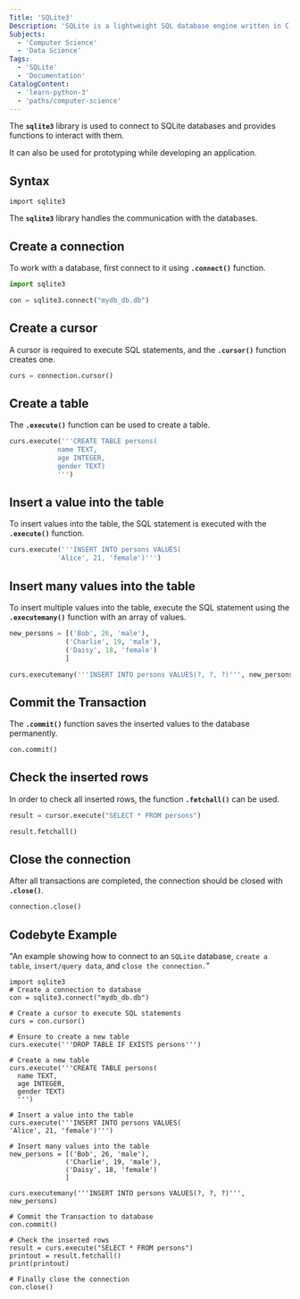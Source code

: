 ```yaml
---
Title: 'SQLite3'
Description: 'SQLite is a lightweight SQL database engine written in C, designed for embedding in applications and systems.'
Subjects:
  - 'Computer Science'
  - 'Data Science'
Tags:
  - 'SQLite'
  - 'Documentation'
CatalogContent:
  - 'learn-python-3'
  - 'paths/computer-science'
---
```


The **`sqlite3`** library is used to connect to SQLite databases and provides functions to interact with them.

It can also be used for prototyping while developing an application.

## Syntax

```pseudo
import sqlite3
```

The **`sqlite3`** library handles the communication with the databases.

## Create a connection

To work with a database, first connect to it using **`.connect()`** function.

```py
import sqlite3

con = sqlite3.connect("mydb_db.db")
```

## Create a cursor

A cursor is required to execute SQL statements, and the  **`.cursor()`** function creates one.

```py
curs = connection.cursor()

```

## Create a table

The **`.execute()`** function can be used to create a table.

```py
curs.execute('''CREATE TABLE persons(
            name TEXT,
            age INTEGER,
            gender TEXT)
            ''')
```

## Insert a value into the table

To insert values into the table, the SQL statement is executed with the **`.execute()`** function.

```py
curs.execute('''INSERT INTO persons VALUES(
            'Alice', 21, 'female')''')
```

## Insert many values into the table

 To insert multiple values into the table, execute the SQL statement using the **`.executemany()`** function with an array of values.

```py
new_persons = [('Bob', 26, 'male'),
              ('Charlie', 19, 'male'),
              ('Daisy', 18, 'female')
              ]

curs.executemany('''INSERT INTO persons VALUES(?, ?, ?)''', new_persons)
```

## Commit the Transaction

The **`.commit()`** function saves the inserted values to the database permanently.

```py
con.commit()
```

## Check the inserted rows

In order to check all inserted rows, the function **`.fetchall()`** can be used.

```py
result = cursor.execute("SELECT * FROM persons")

result.fetchall()
```

## Close the connection

After all transactions are completed, the connection should be closed with **`.close()`**.

```py
connection.close()
```

## Codebyte Example

"An example showing how to connect to an `SQLite` database, `create a table`, `insert/query data`, and `close the connection.`"

```codebyte/python
import sqlite3
# Create a connection to database
con = sqlite3.connect("mydb_db.db")

# Create a cursor to execute SQL statements
curs = con.cursor()

# Ensure to create a new table
curs.execute('''DROP TABLE IF EXISTS persons''')

# Create a new table
curs.execute('''CREATE TABLE persons(
  name TEXT,
  age INTEGER,
  gender TEXT)
  ''')

# Insert a value into the table
curs.execute('''INSERT INTO persons VALUES(
'Alice', 21, 'female')''')

# Insert many values into the table
new_persons = [('Bob', 26, 'male'),
              ('Charlie', 19, 'male'),
              ('Daisy', 18, 'female')
              ]

curs.executemany('''INSERT INTO persons VALUES(?, ?, ?)''', new_persons)

# Commit the Transaction to database
con.commit()

# Check the inserted rows
result = curs.execute("SELECT * FROM persons")
printout = result.fetchall()
print(printout)

# Finally close the connection
con.close()
```
